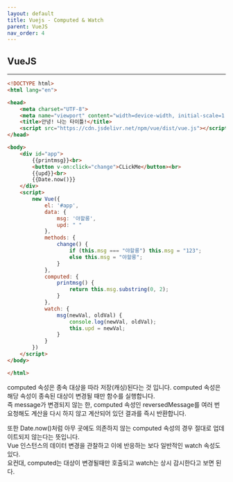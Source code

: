 ```yaml
---
layout: default
title: Vuejs - Computed & Watch
parent: VueJS
nav_order: 4
---
```

## VueJS
---
```html
<!DOCTYPE html>
<html lang="en">

<head>
    <meta charset="UTF-8">
    <meta name="viewport" content="width=device-width, initial-scale=1.0">
    <title>안녕! 나는 타이틀!</title>
    <script src="https://cdn.jsdelivr.net/npm/vue/dist/vue.js"></script>
</head>

<body>
    <div id="app">
        {{printmsg}}<br>
        <button v-on:click="change">CLickMe</button><br>
        {{upd}}<br>
        {{Date.now()}}
    </div>
    <script>
        new Vue({
            el: '#app',
            data: {
                msg: '야할룽',
                upd: " "
            },
            methods: {
                change() {
                    if (this.msg === "야할룽") this.msg = "123";
                    else this.msg = "야할룽";
                }
            },
            computed: {
                printmsg() {
                    return this.msg.substring(0, 2);
                }
            },
            watch: {
                msg(newVal, oldVal) {
                    console.log(newVal, oldVal);
                    this.upd = newVal;
                }
            }
        })
    </script>
</body>

</html>
```
computed 속성은 종속 대상을 따라 저장(캐싱)된다는 것 입니다. computed 속성은 해당 속성이 종속된 대상이 변경될 때만 함수를 실행합니다.  
즉 message가 변경되지 않는 한, computed 속성인 reversedMessage를 여러 번 요청해도 계산을 다시 하지 않고 계산되어 있던 결과를 즉시 반환합니다.

또한 Date.now()처럼 아무 곳에도 의존하지 않는 computed 속성의 경우 절대로 업데이트되지 않는다는 뜻입니다.  
Vue 인스턴스의 데이터 변경을 관찰하고 이에 반응하는 보다 일반적인 watch 속성도 있다.  
요컨대, computed는 대상이 변경될때만 호출되고 watch는 상시 감시한다고 보면 된다.